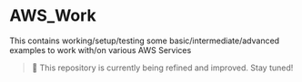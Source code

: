 # AWS_Work
This contains working/setup/testing some basic/intermediate/advanced examples to work with/on 
various AWS Services

> 🚧 This repository is currently being refined and improved. Stay tuned!
